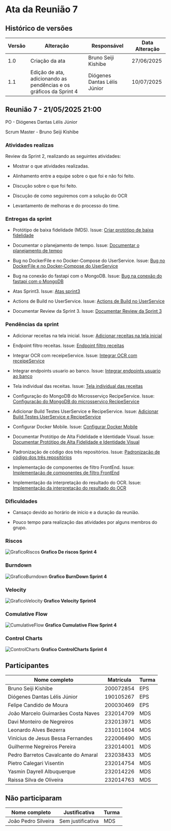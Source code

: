 # Ata da Reunião 7

## Histórico de versões

| Versão | Alteração       | Responsável         | Data Alteração |
|--------|-----------------|---------------------|----------------|
| 1.0    | Criação da ata  | Bruno Seiji Kishibe | 27/06/2025     |
| 1.1    | Edição de ata, adicionando as pendências e os gráficos da Sprint 4  | Diógenes Dantas Lélis Júnior | 10/07/2025  |



## Reunião 7 - 21/05/2025 21:00

PO - Diógenes Dantas Lélis Júnior

Scrum Master - Bruno Seiji Kishibe

### Atividades realizas

Review da Sprint 2, realizando as seguintes atividades:

- Mostrar o que atividades realizadas.

- Alinhamento entre a equipe sobre o que foi e não foi feito.

- Discução sobre o que foi feito.

- Discução de como seguiremos com a solução do OCR

- Levantamento de melhoras e do processo do time.

### Entregas da sprint

- Protótipo de baixa fidelidade (MDS). Issue: [Criar protótipo de baixa fidelidade](https://app.zenhub.com/workspaces/2025-1time3ocr-67f593a6ef2d81000f2d84b4/issues/gh/fga-eps-mds/2025.1-sidechef-docs/1)

- Documentar o planejamento de tempo. Issue: [Documentar o planejamento de tempo](https://app.zenhub.com/workspaces/2025-1time3ocr-67f593a6ef2d81000f2d84b4/issues/gh/fga-eps-mds/2025.1-sidechef-docs/19)

- Bug no DockerFile e no Docker-Compose do UserService. Issue: [Bug no DockerFile e no Docker-Compose do UserService](https://app.zenhub.com/workspaces/2025-1time3ocr-67f593a6ef2d81000f2d84b4/issues/gh/fga-eps-mds/2025.1-sidechef-docs/53)

- Bug na conexão do fastapi com o MongoDB. Issue: [Bug na conexão do fastapi com o MongoDB](https://app.zenhub.com/workspaces/2025-1time3ocr-67f593a6ef2d81000f2d84b4/issues/gh/fga-eps-mds/2025.1-sidechef-docs/55)

- Atas Sprint3. Issue: [Atas sprint3](https://app.zenhub.com/workspaces/2025-1time3ocr-67f593a6ef2d81000f2d84b4/issues/gh/fga-eps-mds/2025.1-sidechef-docs/54)

- Actions de Build no UserService. Issue: [Actions de Build no UserService](https://app.zenhub.com/workspaces/2025-1time3ocr-67f593a6ef2d81000f2d84b4/issues/gh/fga-eps-mds/2025.1-sidechef-docs/57)

- Documentar Review da Sprint 3. Issue: [Documentar Review da Sprint 3](https://app.zenhub.com/workspaces/2025-1time3ocr-67f593a6ef2d81000f2d84b4/issues/gh/fga-eps-mds/2025.1-sidechef-docs/60)

### Pendências da sprint

- Adicionar receitas na tela inicial. Issue: [Adicionar receitas na tela inicial](https://app.zenhub.com/workspaces/2025-1time3ocr-67f593a6ef2d81000f2d84b4/issues/gh/fga-eps-mds/2025.1-sidechef-docs/42)

- Endpoint filtro receitas. Issue: [Endpoint filtro receitas](https://app.zenhub.com/workspaces/2025-1time3ocr-67f593a6ef2d81000f2d84b4/issues/gh/fga-eps-mds/2025.1-sidechef-docs/43)

- Integrar OCR com receipeService. Issue: [Integrar OCR com receipeService](https://app.zenhub.com/workspaces/2025-1time3ocr-67f593a6ef2d81000f2d84b4/issues/gh/fga-eps-mds/2025.1-sidechef-docs/44)

- Integrar endpoints usuario ao banco. Issue: [Integrar endpoints usuario ao banco](https://app.zenhub.com/workspaces/2025-1time3ocr-67f593a6ef2d81000f2d84b4/issues/gh/fga-eps-mds/2025.1-sidechef-docs/45)

- Tela individual das receitas. Issue: [Tela individual das receitas](https://app.zenhub.com/workspaces/2025-1time3ocr-67f593a6ef2d81000f2d84b4/issues/gh/fga-eps-mds/2025.1-sidechef-docs/46)

- Configuração do MongoDB do Microsserviço RecipeService. Issue: [Configuração do MongoDB do microsserviço RecipeService](https://app.zenhub.com/workspaces/2025-1time3ocr-67f593a6ef2d81000f2d84b4/issues/gh/fga-eps-mds/2025.1-sidechef-docs/52)

- Adicionar Build Testes UserService e RecipeService. Issue: [Adicionar Build Testes UserService e RecipeService](https://app.zenhub.com/workspaces/2025-1time3ocr-67f593a6ef2d81000f2d84b4/issues/gh/fga-eps-mds/2025.1-sidechef-docs/59)

- Configurar Docker Mobile. Issue: [Configurar Docker Mobile](https://app.zenhub.com/workspaces/2025-1time3ocr-67f593a6ef2d81000f2d84b4/issues/gh/fga-eps-mds/2025.1-sidechef-docs/63)

- Documentar Protótipo de Alta Fidelidade e Identidade Visual. Issue: [Documentar Protótipo de Alta Fidelidade e Identidade Visual](https://app.zenhub.com/workspaces/2025-1time3ocr-67f593a6ef2d81000f2d84b4/issues/gh/fga-eps-mds/2025.1-sidechef-docs/66)

- Padronização de código dos três repositórios. Issue: [Padronização de código dos três repositórios](https://app.zenhub.com/workspaces/2025-1time3ocr-67f593a6ef2d81000f2d84b4/issues/gh/fga-eps-mds/2025.1-sidechef-docs/69)

- Implementação de componentes de filtro FrontEnd. Issue: [Implementação de componentes de filtro FrontEnd](https://app.zenhub.com/workspaces/2025-1time3ocr-67f593a6ef2d81000f2d84b4/issues/gh/fga-eps-mds/2025.1-sidechef-docs/71)

- Implementação da interpretação do resultado do OCR. Issue: [Implementação da interpretação do resultado do OCR](https://app.zenhub.com/workspaces/2025-1time3ocr-67f593a6ef2d81000f2d84b4/issues/gh/fga-eps-mds/2025.1-sidechef-docs/70)

### Dificuldades

- Cansaço devido ao horário de início e a duração da reunião.

- Pouco tempo para realização das atividades por alguns membros do grupo.

### Riscos

![GraficoRiscos](../../assets/sprint2/GraficoRiscosSprint2.png)
**Grafico De riscos Sprint 4**

### Burndown

![GraficoBurndown](../../assets/sprint4/BurndownGrafico4.png)
**Grafico BurnDown Sprint 4**

### Velocity

![GraficoVelocity](../../assets/sprint4/VelocitySprint4.png)
**Grafico Velocity Sprint4**

### Comulative Flow

![CumulativeFlow](../../assets/sprint4/ComulativeFlowSprint4.png)
**Grafico Cumulative Flow Sprint 4**

### Control Charts

![ControlCharts](../../assets/sprint4/ControlChartsSprint4.png)
**Grafico ControlCharts Sprint 4**

## Participantes

| Nome completo                                 | Matrícula   | Turma |
|-----------------------------------------------|-------------|-------|
| Bruno Seiji Kishibe                           | 200072854   | EPS   |
| Diógenes Dantas Lélis Júnior                  | 190105267   | EPS   |
| Felipe Candido de Moura                       | 200030469   | EPS   |
| João Marcelo Guimarães Costa Naves            | 232014709   | MDS   |
| Davi Monteiro de Negreiros                    | 232013971   | MDS   |
| Leonardo Alves Bezerra                        | 231011604   | MDS   | 
| Vinícius de Jesus Bessa Fernandes             | 222006490   | MDS   | 
| Guilherme Negreiros Pereira                   | 232014001   | MDS   |
| Pedro Barretos Cavalcante do Amaral           | 232038433   | MDS   |
| Pietro Calegari Visentin                      | 232014754   | MDS   |
| Yasmin Dayrell Albuquerque                    | 232014226   | MDS   |
| Raissa Silva de Oliveira                      | 232014763   | MDS   |


## Não participaram

| Nome completo                                 | Justificativa                                        | Turma |
|-----------------------------------------------|------------------------------------------------------|-------|
| João Pedro Silveira                           | Sem justificativa                                       | MDS   |




